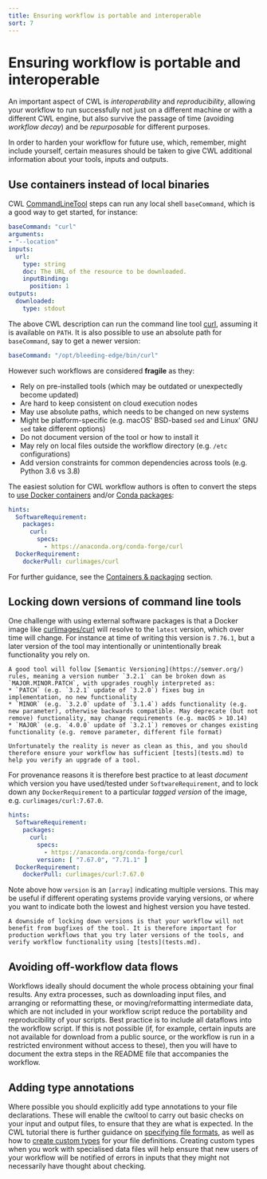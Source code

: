 ```yaml
---
title: Ensuring workflow is portable and interoperable
sort: 7
---
```


# Ensuring workflow is portable and interoperable

An important aspect of CWL is _interoperability_ and _reproducibility_, 
allowing your workflow to run successfully not just on a different
machine or with a different CWL engine, but also survive the 
passage of time (avoiding _workflow decay_) 
and be _repurposable_ for different purposes.

In order to harden your workflow for future use, which, remember, might
include yourself, certain measures should be taken to give CWL
additional information about your tools, inputs and outputs.


## Use containers instead of local binaries

CWL [CommandLineTool](https://www.commonwl.org/v1.2/CommandLineTool.html) steps can 
run any local shell `baseCommand`, which is a good way to get started, for instance:

```yaml
baseCommand: "curl"
arguments: 
- "--location"
inputs:
  url:
    type: string
    doc: The URL of the resource to be downloaded. 
    inputBinding:
      position: 1
outputs:
  downloaded:
    type: stdout

```

The above CWL description can run the command line tool [curl](https://curl.haxx.se/), assuming it is available on `PATH`. It is also possible to use an absolute path for `baseCommand`, say to get a newer version:

```yaml
baseCommand: "/opt/bleeding-edge/bin/curl"
```

However such workflows are considered **fragile** as they:

* Rely on pre-installed tools (which may be outdated or unexpectedly become updated)
* Are hard to keep consistent on cloud execution nodes
* May use absolute paths, which needs to be changed on new systems
* Might be platform-specific (e.g. macOS' BSD-based `sed` and Linux' GNU `sed` take different options)
* Do not document version of the tool or how to install it
* May rely on local files outside the workflow directory (e.g. `/etc` configurations)
* Add version constraints for common dependencies across tools (e.g. Python 3.6 vs 3.8)

The easiest solution for CWL workflow authors is often to convert the steps to 
[use Docker containers](containers/docker.md) and/or [Conda packages](containers/conda.md):

```yaml
hints:
  SoftwareRequirement:
    packages:
      curl:
        specs:
          - https://anaconda.org/conda-forge/curl
  DockerRequirement:
    dockerPull: curlimages/curl
```

For further guidance, see the [Containers & packaging](containers/) section.

## Locking down versions of command line tools

One challenge with using external software packages is that a Docker image like [curlimages/curl](https://hub.docker.com/r/curlimages/curl) will resolve to the `latest` version, which over time will change. For instance at time of writing this version is `7.76.1`, but a later version of the tool may intentionally or unintentionally break functionality you rely on.

```info
A good tool will follow [Semantic Versioning](https://semver.org/) rules, meaning a version number `3.2.1` can be broken down as `MAJOR.MINOR.PATCH`, with upgrades roughly interpreted as:
* `PATCH` (e.g. `3.2.1` update of `3.2.0`) fixes bug in implementation, no new functionality
* `MINOR` (e.g. `3.2.0` update of `3.1.4`) adds functionality (e.g. new parameter), otherwise backwards compatible. May deprecate (but not remove) functionality, may change requirements (e.g. macOS > 10.14)
* `MAJOR` (e.g. `4.0.0` update of `3.2.1`) removes or changes existing functionality (e.g. remove parameter, different file format)

Unfortunately the reality is never as clean as this, and you should therefore ensure your workflow has sufficient [tests](tests.md) to help you verify an upgrade of a tool.
```

For provenance reasons it is therefore best practice to at least _document_ which version you have used/tested under `SoftwareRequirement`, and to lock down any `DockerRequirement` to a particular _tagged version_ of the image, e.g. `curlimages/curl:7.67.0`.

```yaml
hints:
  SoftwareRequirement:
    packages:
      curl:
        specs:
          - https://anaconda.org/conda-forge/curl
        version: [ "7.67.0", "7.71.1" ]
  DockerRequirement:
    dockerPull: curlimages/curl:7.67.0
```

Note above how `version` is an `[array]` indicating multiple versions. This may be useful if different operating systems provide varying versions, or where you want to indicate both the lowest and highest version you have tested.

```warning
A downside of locking down versions is that your workflow will not benefit from bugfixes of the tool. It is therefore important for production workflows that you try later versions of the tools, and verify workflow functionality using [tests](tests.md).
```



## Avoiding off-workflow data flows

Workflows ideally should document the whole process obtaining your final results. Any extra processes, such as downloading input files, and arranging or reformatting these, or moving/reformatting intermediate data, which are not included in your workflow script reduce the portability and reproducibility of your scripts. Best practice is to include all dataflows into the workflow script. If this is not possible (if, for example, certain inputs are not available for download from a public source, or the workflow is run in a restricted environment without access to these), then you will have to document the extra steps in the README file that accompanies the workflow.

<!-- ## Parameterizing a workflow TODO -->

## Adding type annotations

Where possible you should explicitly add type annotations to your file declarations. These will enable the cwltool to carry out basic checks on your input and output files, to ensure that they are what is expected. In the CWL tutorial there is further guidance on [specifying file formats](https://www.commonwl.org/user_guide/16-file-formats/index.html), as well as how to [create custom types](https://www.commonwl.org/user_guide/19-custom-types/index.html) for your file definitions. Creating custom types when you work with specialised data files will help ensure that new users of your workflow will be notified of errors in inputs that they might not necessarily have thought about checking.
